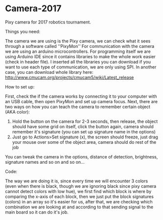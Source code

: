 # Camera-2017
Pixy camera for 2017 robotics tournament.

Things you need:

The camera we are using is the Pixy camera, we can check what it sees through a software called ''PixyMon''
For communication with the camera we are using an arduino microcontrollers.
For programming itself we are using Arduino IDE since it contains libraries to make the whole work easier (check in header file).
I inserted all the libraries you can download if you want to use each type of communication, we are only using SPI.
In another case, you can download whole library here: http://www.cmucam.org/projects/cmucam5/wiki/Latest_release

How to set up:

First, check the if the camera works by connecting it to your computer with an USB cable, then open PixyMon and set up camera focus.
Next, there are two ways on how you can teach the camera to remember certain object (AKA color):
 1. Hold the button on the camera for 2-3 seconds, then release, the object should have some grid on itself, click the button again, camera should remember it's signature (you can set up signature name in the options)
 2. Just go to Actions>Set signature (x), the screen should freeze, just drag your mouse over some of the object area, camera should do rest of the job
 
You can tweak the camera in the options, distance of detection, brightness, signature names and so on and so on...

Code:

The way we are doing it is, since every time we will encounter 3 colors (even when there is black, though we are ignoring black since pixy camera cannot detect colors with low hue), we first find which block is where by comparing the x-axis of each block, then we just put the block signatures (colors) in an array so it's easier for us, after that, we are checking which combination we are looking at and according to that sending signal to the main board so it can do it's job.
